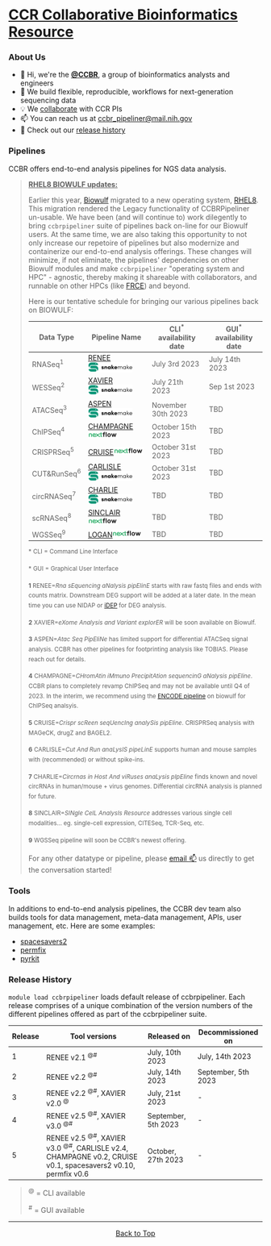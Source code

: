 # [CCR Collaborative Bioinformatics Resource](https://bioinformatics.ccr.cancer.gov/ccbr/)

### About Us
- 👋 Hi, we're the [**@CCBR**](https://bioinformatics.ccr.cancer.gov/ccbr/), a group of bioinformatics analysts and engineers
- 📖 We build flexible, reproducible, workflows for next-generation sequencing data
- :bulb: We [collaborate](https://abcs-amp.nih.gov/project/request/CCBR/) with CCR PIs
- 📫 You can reach us at [ccbr_pipeliner@mail.nih.gov](mailto:ccbr_pipeliner@mail.nih.gov)
- 🏁 Check out our [release history](#release-history)


### Pipelines

CCBR offers end-to-end analysis pipelines for NGS data analysis.

> <b><ins>RHEL8 BIOWULF updates:</ins></b>
> 
> Earlier this year, [Biowulf](https://hpc.nih.gov) migrated to a new operating system, [RHEL8](https://hpc.nih.gov/docs/rhel8.html). This migration rendered the Legacy functionality of CCBRPipeliner un-usable. We have been (and will continue to) work dilegently  to bring `ccbrpipeliner` suite of pipelines back on-line for our Biowulf users. At the same time, we are also taking this opportunity to not only increase our repetoire of pipelines but also modernize and containerize our end-to-end analysis offerings. These changes will minimize, if not eliminate, the pipelines' dependencies on other Biowulf modules and make `ccbrpipeliner` "operating system and HPC" - agnostic, thereby making it shareable with collaborators, and runnable on other HPCs (like [FRCE](https://ncifrederick.cancer.gov/staff/frce/welcome)) and beyond.
> 
> Here is our tentative schedule for bringing our various pipelines back on BIOWULF:
> 
> | Data Type | Pipeline Name | CLI<sup>*</sup> availability date | GUI<sup>*</sup> availability date |
> | --- | --- | --- |--- |
> | RNASeq<sup>1</sup> | [RENEE](https://github.com/CCBR/RENEE)![snakemake](../img/snakemake-small-v2.svg) | July 3rd 2023 | July 14th 2023 |
> | WESSeq<sup>2</sup> | [XAVIER](https://github.com/CCBR/XAVIER)![snakemake](../img/snakemake-small-v2.svg) | July 21th 2023 | Sep 1st 2023 |
> | ATACSeq<sup>3</sup> | [ASPEN](https://github.com/CCBR/ASPEN)![snakemake](../img/snakemake-small-v2.svg) | November 30th 2023 | TBD |
> | ChIPSeq<sup>4</sup> | [CHAMPAGNE](https://github.com/CCBR/CHAMPAGNE)![nextflow](../img/nextflow-small-v2.svg) | October 15th 2023 | TBD |
> | CRISPRSeq<sup>5</sup> | [CRUISE](https://github.com/CCBR/CRUISE)![nextflow](../img/nextflow-small-v2.svg) | October 31st 2023 | TBD |
> | CUT&RunSeq<sup>6</sup> | [CARLISLE](https://github.com/CCBR/CARLISLE)![snakemake](../img/snakemake-small-v2.svg) | October 31st 2023 | TBD |
> | circRNASeq<sup>7</sup> | [CHARLIE](https://github.com/CCBR/CHARLIE)![snakemake](../img/snakemake-small-v2.svg) | TBD | TBD |
> | scRNASeq<sup>8</sup> | [SINCLAIR](https://github.com/CCBR/SINCLAIR)![nextflow](../img/nextflow-small-v2.svg) | TBD | TBD |
> | WGSSeq<sup>9</sup> | [LOGAN](https://github.com/CCBR/LOGAN)![nextflow](../img/nextflow-small-v2.svg) | TBD | TBD |
>
> <sup>* CLI = Command Line Interface </sup>
>
> <sup>* GUI = Graphical User Interface </sup>
> 
> <sup> **1** RENEE=_Rna sEquencing aNalysis pipElinE_ starts with raw fastq files and ends with counts matrix. Downstream DEG support will be added at a later date. In the mean time you can use NIDAP or [iDEP](http://bioinformatics.sdstate.edu/idep/0) for DEG analysis.</sup>
> 
> <sup> **2** XAVIER=_eXome Analysis and Variant explorER_ will be soon available on Biowulf.</sup>
> 
> <sup> **3** ASPEN=_Atac Seq PipEliNe_ has limited support for differential ATACSeq signal analysis. CCBR has other pipelines for footprinting analysis like TOBIAS. Please reach out for details.</sup>
> 
> <sup> **4** CHAMPAGNE=_CHromAtin iMmuno PrecipitAtion sequencinG aNalysis pipEline_. CCBR plans to completely revamp ChIPSeq and may not be available until Q4 of 2023. In the interim, we recommend using the [ENCODE pipeline](https://hpc.nih.gov/apps/chipseq_pipeline.html) on biowulf for ChIPSeq analsyis.</sup>
> 
> <sup> **5** CRUISE=_Crispr scReen seqUencIng analySis pipEline_. CRISPRSeq analysis with MAGeCK, drugZ and BAGEL2. </sup>
> 
> <sup> **6** CARLISLE=_Cut And Run anaLysIS pipeLinE_ supports human and mouse samples with (recommended) or without spike-ins.</sup>
> 
> <sup> **7** CHARLIE=_Circrnas in Host And viRuses anaLysis pIpEline_ finds known and novel circRNAs in human/mouse + virus genomes. Differential circRNA analysis is planned for future.</sup>
> 
> <sup> **8** SINCLAIR=_SINgle CelL AnalysIs Resource_ addresses various single cell modalities... eg. single-cell expression, CITESeq, TCR-Seq, etc.</sup>
> 
> <sup> **9** WGSSeq pipeline will soon be CCBR's newest offering.</sup>
> 
> For any other datatype or pipeline, please [email :mailbox:](mailto:ccbr_pipeliner@mail.nih.gov) us directly to get the conversation started! 

### Tools

In additions to end-to-end analysis pipelines, the CCBR dev team also builds tools for data management, meta-data management, APIs, user management, etc. Here are some examples:

- [spacesavers2](https://github.com/CCBR/spacesavers2)
- [permfix](https://github.com/CCBR/permfix/)
- [pyrkit](https://github.com/CCBR/pyrkit)

### Release History

`module load ccbrpipeliner` loads default release of ccbrpipeliner. Each release comprises of a unique combination of the version numbers of the different pipelines offered as part of the ccbrpipeliner suite.

| Release | Tool versions | Released on | Decommissioned on |
| --- | --- | --- | --- |
| 1 | RENEE v2.1 <sup>@#</sup> | July, 10th 2023 | July, 14th 2023 |
| 2 | RENEE v2.2 <sup>@#</sup> | July, 14th 2023 | September, 5th 2023 |
| 3 | RENEE v2.2 <sup>@#</sup>, XAVIER v2.0 <sup>@</sup>| July, 21st 2023 | - |
| 4 | RENEE v2.5 <sup>@#</sup>, XAVIER v3.0 <sup>@#</sup>| September, 5th 2023 | - |
| 5 | RENEE v2.5 <sup>@#</sup>, XAVIER v3.0 <sup>@#</sup>, CARLISLE v2.4, CHAMPAGNE v0.2, CRUISE v0.1, spacesavers2 v0.10, permfix v0.6 | October, 27th 2023 | - |
>
> <sup>@</sup> = CLI available
>  
> <sup>#</sup> = GUI available
<hr>
<p align="center">
	<a href="##ccr-collaborative-bioinformatics-resource">Back to Top</a>
</p>
